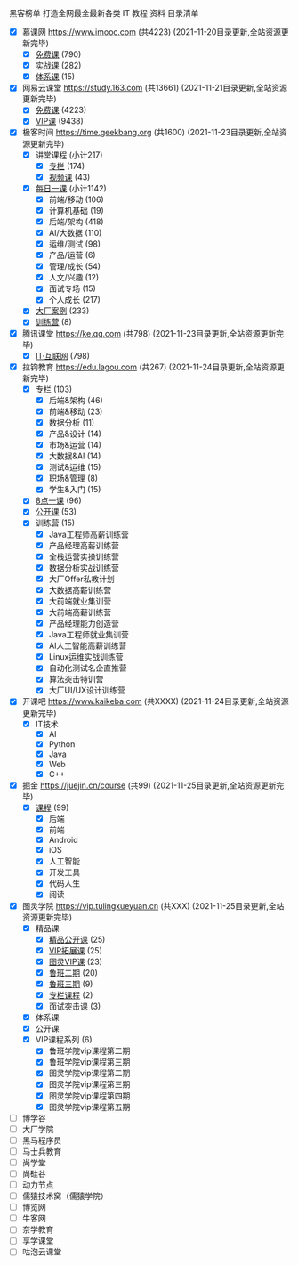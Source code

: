 黑客榜单 打造全网最全最新各类 IT 教程 资料 目录清单



- [x] 慕课网 https://www.imooc.com (共4223) (2021-11-20目录更新,全站资源更新完毕)
  - [x] [免费课](./imooc/free.md) (790)
  - [x] [实战课](./imooc/shizhan.md) (282)
  - [x] [体系课](./imooc/tixi.md) (15)
- [x] 网易云课堂 https://study.163.com (共13661) (2021-11-21目录更新,全站资源更新完毕)
  - [x] [免费课](./study163/free.md) (4223)
  - [x] [VIP课](./study163/vip.md) (9438)
- [x] 极客时间 https://time.geekbang.org (共1600) (2021-11-23目录更新,全站资源更新完毕)
  - [x] 讲堂课程 (小计217)
    - [x] [专栏](./jikeshijian/zhuanlan.md) (174)
    - [x] [视频课](./jikeshijian/shipin.md) (43)
  - [x] [每日一课](./jikeshijian/dailylesson.md) (小计1142)
    - [x] 前端/移动 (106)
    - [x] 计算机基础 (19)
    - [x] 后端/架构 (418)
    - [x] AI/大数据 (110)
    - [x] 运维/测试 (98)
    - [x] 产品/运营 (6)
    - [x] 管理/成长 (54)
    - [x] 人文/兴趣 (12)
    - [x] 面试专场 (15)
    - [x] 个人成长 (217)
  - [x] [大厂案例](./jikeshijian/dachanganli.md) (233)
  - [x] [训练营](./jikeshijian/xunlianying.md) (8)
- [x] 腾讯课堂 https://ke.qq.com (共798) (2021-11-23目录更新,全站资源更新完毕)
  - [x] [IT·互联网](./keqq/ithulianwang.md) (798)
- [x] 拉钩教育 https://edu.lagou.com (共267) (2021-11-24目录更新,全站资源更新完毕)
  - [x] [专栏](./lagou/zhuanlan.md) (103)
    - [x] 后端&架构 (46)
    - [x] 前端&移动 (23)
    - [x] 数据分析 (11)
    - [x] 产品&设计 (14)
    - [x] 市场&运营 (14)
    - [x] 大数据&AI (14)
    - [x] 测试&运维 (15)
    - [x] 职场&管理 (8)
    - [x] 学生&入门 (15)
  - [x] [8点一课](./lagou/8dian1ke.md) (96)
  - [x] [公开课](./lagou/gongkaike.md) (53)
  - [x] 训练营 (15)
    - [x] Java工程师高薪训练营
    - [x] 产品经理高薪训练营
    - [x] 全栈运营实操训练营
    - [x] 数据分析实战训练营
    - [x] 大厂Offer私教计划
    - [x] 大数据高薪训练营
    - [x] 大前端就业集训营
    - [x] 大前端高薪训练营
    - [x] 产品经理能力创造营
    - [x] Java工程师就业集训营
    - [x] AI人工智能高薪训练营
    - [x] Linux运维实战训练营
    - [x] 自动化测试名企直推营
    - [x] 算法突击特训营
    - [x] 大厂UI/UX设计训练营
- [x] 开课吧 https://www.kaikeba.com (共XXXX) (2021-11-24目录更新,全站资源更新完毕)
  - [x] IT技术
    - [x] AI
    - [x] Python
    - [x] Java
    - [x] Web
    - [x] C++
- [x] 掘金 https://juejin.cn/course (共99) (2021-11-25目录更新,全站资源更新完毕)
  - [x] [课程](./juejin/kecheng.md) (99)
    - [x] 后端
    - [x] 前端
    - [x] Android
    - [x] iOS
    - [x] 人工智能
    - [x] 开发工具
    - [x] 代码人生
    - [x] 阅读
- [x] 图灵学院 https://vip.tulingxueyuan.cn (共XXX) (2021-11-25目录更新,全站资源更新完毕)
  - [x] 精品课
    - [x] [精品公开课](./tulingxueyuan/jingpingongkaike.md) (25)
    - [x] [VIP拓展课](./tulingxueyuan/viptuozhanke.md) (25)
    - [x] [图灵VIP课](./tulingxueyuan/tulingvipke.md) (23)
    - [x] [鲁班二期](./tulingxueyuan/lubanerqi.md) (20)
    - [x] [鲁班三期](./tulingxueyuan/lubansanqi.md) (9)
    - [x] [专栏课程](./tulingxueyuan/zhuanlankecheng.md) (2)
    - [x] [面试突击课](./tulingxueyuan/mianshitujike.md) (3)
  - [x] 体系课
  - [x] 公开课
  - [x] VIP课程系列 (6)
    - [x] 鲁班学院vip课程第二期
    - [x] 鲁班学院vip课程第三期
    - [x] 图灵学院vip课程第二期
    - [x] 图灵学院vip课程第三期
    - [x] 图灵学院vip课程第四期
    - [x] 图灵学院vip课程第五期
- [ ] 博学谷
- [ ] 大厂学院
- [ ] 黑马程序员
- [ ] 马士兵教育
- [ ] 尚学堂
- [ ] 尚硅谷
- [ ] 动力节点
- [ ] 儒猿技术窝（儒猿学院）
- [ ] 博览网
- [ ] 牛客网
- [ ] 奈学教育
- [ ] 享学课堂
- [ ] 咕泡云课堂
